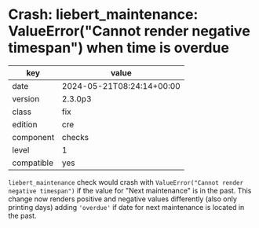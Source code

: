 [//]: # (werk v2)
# Crash: liebert_maintenance: ValueError("Cannot render negative timespan") when time is overdue

key        | value
---------- | ---
date       | 2024-05-21T08:24:14+00:00
version    | 2.3.0p3
class      | fix
edition    | cre
component  | checks
level      | 1
compatible | yes

`liebert_maintenance` check would crash with `ValueError("Cannot render negative timespan")` if the
value for "Next maintenance" is in the past.
This change now renders positive and negative values differently (also only printing days) adding
`'overdue'` if date for next maintenance is located in the past.
